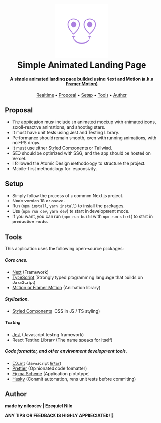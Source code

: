 <h1 align="center">
  <br>
     <img src="./app-logo.svg" alt="CodeLeap" width="35%">
  <br>
    Simple Animated Landing Page
  <br>
</h1>

<h4 align="center">A simple animated landing page builded using <a href="https://nextjs.org/" target="_blank">Next</a> and <a href="https://motion.dev/" target="_blank">Motion (a.k.a Framer Motion)</a></h4>

<p align="center">
  <a href="https://simple-animated-lp.vercel.app/" target="_blank">Realtime</a> •
  <a href="#proposal">Proposal</a> •
  <a href="#setup">Setup</a> •
  <a href="#tools">Tools</a> •
  <a href="#author">Author</a>
</p>

## Proposal

- The application must include an animated mockup with animated icons, scroll-reactive animations, and shooting stars.
- It must have unit tests using Jest and Testing Library.
- Performance should remain smooth, even with running animations, with no FPS drops.
- It must use either Styled Components or Tailwind.
- SEO should be optimized with SSG, and the app should be hosted on Vercel.
- I followed the Atomic Design methodology to structure the project.
- Mobile-first methodology for responsivity.

## Setup

- Simply follow the process of a common Next.js project.
- Node version 18 or above.
- Run (`npm install`, `yarn install`) to install the packages.
- Use (`npm run dev`, `yarn dev`) to start in development mode.
- If you want, you can run (`npm run build` with `npm run start`) to start in production mode.

## Tools

This application uses the following open-source packages:

##### Core ones.

- [Next](https://nextjs.org/) (Framework)
- [TypeScript](https://www.typescriptlang.org/) (Strongly typed programming language that builds on JavaScript)
- [Motion or Framer Motion](https://motion.dev/) (Animation library)

##### Stylization.

- [Styled Components](https://styled-components.com/) (CSS in JS / TS styling)

##### Testing

- [Jest](https://jestjs.io/) (Javascript testing framework)
- [React Testing Library](https://testing-library.com/docs/react-testing-library/intro/) (The name speaks for itself)

##### Code formatter, and other environment development tools.

- [ESLint](https://highlightjs.org/) (Javascript [linter](https://sourcelevel.io/blog/what-is-a-linter-and-why-your-team-should-use-it))
- [Prettier](https://prettier.io/) (Opinionated code formatter)
- [Figma Scheme](https://www.figma.com/design/Q7BQNcOvq2joGcxjJ8P61u/Technical-Assessment-%E2%80%93-Marketing-Contractor?node-id=35-10&t=yHbLyTdWC39CyVKM-0) (Application prototype)
- [Husky](https://www.npmjs.com/package/husky) (Commit automation, runs unit tests before commiting)

## Author

**made by niloodev | Ezequiel Nilo**

**ANY TIPS OR FEEDBACK IS HIGHLY APPRECIATED! 🐸**
